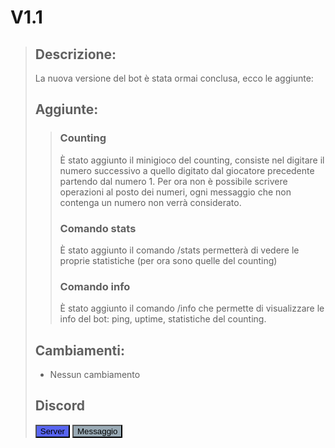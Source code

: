 # V1.1
> ## Descrizione:
> La nuova versione del bot è stata ormai conclusa, ecco le aggiunte:
> 
> ## Aggiunte:
>> ### Counting
>> È stato aggiunto il minigioco del counting, consiste nel digitare il numero successivo a quello digitato dal giocatore precedente partendo dal numero 1. Per ora non è possibile scrivere operazioni al posto dei numeri, ogni messaggio che non contenga un numero non verrà considerato.
>> ### Comando stats
>> È stato aggiunto il comando /stats permetterà di vedere le proprie statistiche (per ora sono quelle del counting)
>> ### Comando info
>> È stato aggiunto il comando /info che permette di visualizzare le info del bot: ping, uptime, statistiche del counting.
> ## Cambiamenti:
> - Nessun cambiamento
> ## Discord
> <button href="https://discord.gg/v2QtK49bQg" style="background-color: #5865F2">Server</button>
> <button href="https://discord.com/channels/801883310262321213/998658924905513000/999055330883424276" style="background-color: #99AAB5">Messaggio</button>